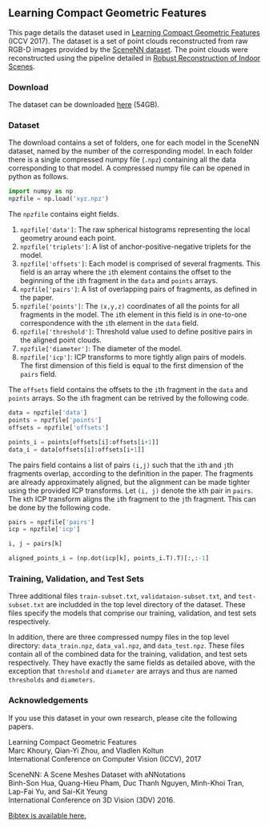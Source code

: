 ## Learning Compact Geometric Features

This page details the dataset used in [Learning Compact Geometric Features](https://arxiv.org/abs/1709.05056) (ICCV 2017). The dataset is a set of point clouds reconstructed from raw RGB-D images provided by the [SceneNN dataset](http://people.sutd.edu.sg/~saikit/projects/sceneNN/). The point clouds were reconstructed using the pipeline detailed in [Robust Reconstruction of Indoor Scenes](http://redwood-data.org/indoor/). 


### Download

The dataset can be downloaded [here](https://drive.google.com/file/d/0B-ePgl6HF260SmUzT29fOTdYZFk/view?usp=sharing) (54GB). 

### Dataset

The download contains a set of folders, one for each model in the SceneNN dataset, named by the number of the corresponding model. In each folder there is a single compressed numpy file (`.npz`) containing all the data corresponding to that model. A compressed numpy file can be opened in python as follows.

```python
import numpy as np
npzfile = np.load('xyz.npz')
```

The `npzfile` contains eight fields.
1. `npzfile['data']`: The raw spherical histograms representing the local geometry around each point.
2. `npzfile['triplets']`: A list of anchor-positive-negative triplets for the model.
3. `npzfile['offsets']`: Each model is comprised of several fragments. This field is an array where the `i`th element contains the offset to the beginning of the `i`th fragment in the `data` and `points` arrays.
4. `npzfile['pairs']`: A list of overlapping pairs of fragments, as defined in the paper.
5. `npzfile['points']`: The `(x,y,z)` coordinates of all the points for all fragments in the model. The `i`th element in this field is in one-to-one correspondence with the `i`th element in the `data` field.
6. `npzfile['threshold']`: Threshold value used to define positive pairs in the aligned point clouds.
7. `npzfile['diameter']`: The diameter of the model.
8. `npzfile['icp']`: ICP transforms to more tightly align pairs of models. The first dimension of this field is equal to the first dimension of the `pairs` field. 

The `offsets` field contains the offsets to the `i`th fragment in the `data` and `points` arrays. So the `i`th fragment can be retrived by the following code.

```python
data = npzfile['data']
points = npzfile['points']
offsets = npzfile['offsets']

points_i = points[offsets[i]:offsets[i+1]]
data_i = data[offsets[i]:offsets[i+1]]
```

The pairs field contains a list of pairs `(i,j)` such that the `i`th and `j`th fragments overlap, according to the definition in the paper. The fragments are already approximately aligned, but the alignment can be made tighter using the provided ICP transforms. Let `(i, j)` denote the `k`th pair in `pairs`. The `k`th ICP transform aligns the `i`th fragment to the `j`th fragment. This can be done by the following code.

```python
pairs = npzfile['pairs']
icp = npzfile['icp']

i, j = pairs[k]

aligned_points_i = (np.dot(icp[k], points_i.T).T)[:,:-1]
```

### Training, Validation, and Test Sets

Three additional files `train-subset.txt`, `validataion-subset.txt`, and `test-subset.txt` are includded in the top level directory of the dataset. These files specify the models that comprise our training, validation, and test sets respectively. 

In addition, there are three compressed numpy files in the top level directory: `data_train.npz`, `data_val.npz`, and `data_test.npz`. These files contain all of the combined data for the training, validation, and test sets respectively. They have exactly the same fields as detailed above, with the exception that `threshold` and `diameter` are arrays and thus are named `thresholds` and `diameters`.

### Acknowledgements

If you use this dataset in your own research, please cite the following papers.

Learning Compact Geometric Features   
Marc Khoury, Qian-Yi Zhou, and Vladlen Koltun   
International Conference on Computer Vision (ICCV), 2017


SceneNN: A Scene Meshes Dataset with aNNotations  
Binh-Son Hua, Quang-Hieu Pham, Duc Thanh Nguyen, Minh-Khoi Tran, Lap-Fai Yu, and Sai-Kit Yeung  
International Conference on 3D Vision (3DV) 2016.

[Bibtex is available here.](https://marckhoury.github.io/CGF/bibtex)
